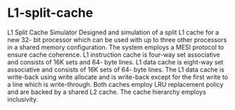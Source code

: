 # L1-split-cache
L1 Split Cache Simulator
Designed and simulation of a split L1 cache for a new 32- bit processor which can be used with up to three other processors in a shared memory configuration. The system employs a MESI protocol to ensure cache coherence.
 L1 instruction cache is four-way set associative and consists of 16K sets and 64- byte lines. L1 data cache is eight-way set associative and consists of 16K sets of 64- byte lines. The L1 data cache is write-back using write allocate and is write-back except for the first write to a line which is write-through. Both caches employ LRU replacement policy and are backed by a shared L2 cache. The cache hierarchy employs inclusivity.
